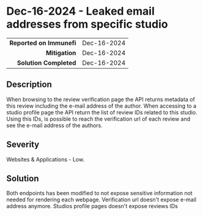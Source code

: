 # Dec-16-2024 - Leaked email addresses from specific studio

|                          |             |
| -----------------------: | :---------- |
| **Reported on Immunefi** | Dec-16-2024 |
|           **Mitigation** | Dec-16-2024 |
|   **Solution Completed** | Dec-16-2024 |

## Description

When browsing to the review verification page the API returns metadata of this review including the e-mail address of the author.
When accessing to a studio profile page the API return the list of review IDs related to this studio.
Using this IDs, is possible to reach the verification url of each review and see the e-mail address of the authors.

## Severity

Websites & Applications - Low.

## Solution

Both endpoints has been modified to not expose sensitive information not needed for rendering each webpage. Verification url doesn't expose e-mail address anymore. Studios profile pages doesn't expose reviews IDs
